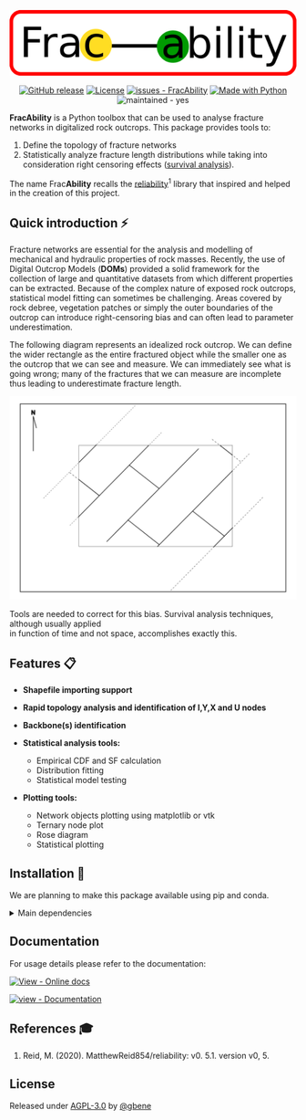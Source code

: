 
<div align="center">

![logo](./docs/images/logo_small_small.png)

[![GitHub release](https://img.shields.io/github/release/gbene/FracAbility?include_prereleases=&sort=semver&color=orange)](https://github.com/gbene/FracAbility/releases/)
[![License](https://img.shields.io/badge/License-AGPL--3.0-orange)](#license)
[![issues - FracAbility](https://img.shields.io/github/issues/gbene/FracAbility)](https://github.com/gbene/FracAbility/issues)
[![Made with Python](https://img.shields.io/badge/Python->=3.10-orange?logo=python&logoColor=white)](https://python.org "Go to Python homepage")
![maintained - yes](https://img.shields.io/badge/maintained-yes-green)
</div>

**FracAbility** is a Python toolbox that can be used to analyse fracture networks in digitalized rock
outcrops. This package provides tools to:

1. Define the topology of fracture networks 
2. Statistically analyze fracture length distributions while taking into consideration 
right censoring effects ([survival analysis](https://en.wikipedia.org/wiki/Survival_analysis)). 

The name Frac**Ability** recalls the [reliability](https://github.com/MatthewReid854/reliability/tree/master)<sup>1</sup> 
library that inspired and helped in the creation of this project. 


## Quick introduction ⚡

Fracture networks are essential for the analysis and modelling of mechanical and hydraulic properties 
of rock masses. Recently, the use of Digital Outcrop Models (**DOMs**) provided a solid framework for the collection 
of large and quantitative datasets from which different properties can be extracted.
Because of the complex nature of exposed rock outcrops, statistical model fitting can sometimes be challenging. 
Areas covered by rock debree, vegetation patches or simply the outer boundaries of the outcrop can 
introduce right-censoring bias and can often lead to parameter underestimation.

The following diagram represents an idealized rock outcrop. We can define the wider rectangle as the entire 
fractured object while the smaller one as the outcrop that we can see and measure. We can immediately 
see what is going wrong; many of the fractures that we can measure are incomplete thus leading to underestimate 
fracture length. 

![ref_diag](./docs/images/example_diagram.png)

Tools are needed to correct for this bias. Survival analysis techniques, although usually applied  
in function of time and not space, accomplishes exactly this.

## Features 📋

- **Shapefile importing support**


- **Rapid topology analysis and identification of I,Y,X and U nodes**


- **Backbone(s) identification**


- **Statistical analysis tools:**
    + Empirical CDF and SF calculation
    + Distribution fitting
    + Statistical model testing


- **Plotting tools:**
    + Network objects plotting using matplotlib or vtk
    + Ternary node plot 
    + Rose diagram
    + Statistical plotting

## Installation 🔧

We are planning to make this package available using pip and conda.

<details>
  <summary>Main dependencies</summary>

[![dependency - shapely](https://img.shields.io/badge/dependency-shapely==2.0.1-blue)](https://pypi.org/project/shapely)
[![dependency - vtk](https://img.shields.io/badge/dependency-vtk==9.2.6-blue)](https://pypi.org/project/vtk)

[![dependency - scipy](https://img.shields.io/badge/dependency-scipy==1.11-blue)](https://pypi.org/project/scipy)
[![dependency - networkx](https://img.shields.io/badge/dependency-networkx==3.1-blue)](https://pypi.org/project/networkx)


</details>


## Documentation

For usage details please refer to the documentation:

[![View - Online docs](https://img.shields.io/badge/View-Online_docs-blue?style=for-the-badge)](https://fracability.readthedocs.io/en/latest/index.html "Go to online documentation")

[![view - Documentation](https://img.shields.io/badge/view-Documentation-blue?style=for-the-badge)](/docs/ "Go to project documentation")



## References 🎓

1. Reid, M. (2020). MatthewReid854/reliability: v0. 5.1. version v0, 5.


## License

Released under [AGPL-3.0](/LICENSE) by [@gbene](https://github.com/gbene)
